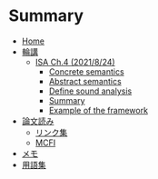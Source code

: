 # Summary
- [Home](./index.md)
- [輪講](./slides/slides.md)
    <!-- - [ISA Ch.1](./slides/isa_1/main.md) -->
    - [ISA Ch.4 (2021/8/24)](./slides/isa_4/main.md)
        - [Concrete semantics](./slides/isa_4/concrete.md)
        - [Abstract semantics](./slides/isa_4/abstract.md)
        - [Define sound analysis](./slides/isa_4/analysis.md)
        - [Summary](./slides/isa_4/summary.md)
        - [Example of the framework](./slides/isa_4/ex_framework.md)
- [論文読み](./paper/paper.md)
    - [リンク集](./paper/link.md)
    - [MCFI](./paper/mcfi.md)
    <!-- - [RUDRA](./paper/rudra.md) -->
    <!-- - [Exploiting Mixed Binaries](./paper/exploiting-mixed-binaries.md) -->
    <!-- - [Sthread](./paper/sthread.md) -->
    <!-- - [RustBelt](./paper/rustbelt.md) -->
    <!-- - [Rustのhardeningについて](./paper/rust_hardening.md) -->
- [メモ](./memo.md)
- [用語集](./jargon.md)
